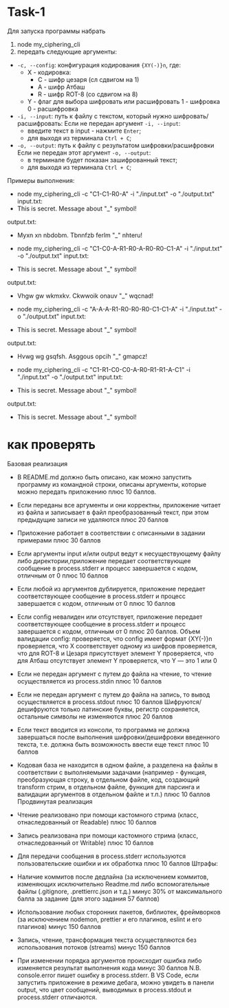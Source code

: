 # Task-1
Для запуска программы набрать
1. node my_ciphering_cli
2. передать следующие аргументы:

- `-c, --config`: конфигурация кодирования `{XY(-)}n`, где:
    * X - кодировка:
        - C - шифр цезаря (сл сдвигом на 1)
        - A - шифр Атбаш
        - R - шифр ROT-8 (со сдвигом на 8)
    * Y - флаг для выбора шифровать или расшифровать
        1 - шифровка
        0 - расшифровка
- `-i, --input`: путь к файлу с текстом, который нужно шифровать/расшифровать:
    Если не передан аргумент `-i, --input`:
    - введите текст в input - нажмите `Enter`;
    - для выходя из терминала `Ctrl + C`;
- `-o, --output`: путь к файлу с результатом шифровки/расшифровки
    Если не передан этот аргумент `-o, --output`:
    - в терминале будет показан зашифрованный текст;
    - для выходя из терминала `Ctrl + C`;

Примеры выполнения:

- node my_ciphering_cli -c "C1-C1-R0-A" -i "./input.txt" -o "./output.txt"
input.txt: 
 - This is secret. Message about "_" symbol!

output.txt: 
 - Myxn xn nbdobm. Tbnnfzb ferlm "_" nhteru!

- node my_ciphering_cli -c "C1-C0-A-R1-R0-A-R0-R0-C1-A" -i "./input.txt" -o "./output.txt"
input.txt:
 - This is secret. Message about "_" symbol!

output.txt:
 - Vhgw gw wkmxkv. Ckwwoik onauv "_" wqcnad!

- node my_ciphering_cli -c "A-A-A-R1-R0-R0-R0-C1-C1-A" -i "./input.txt" -o "./output.txt"
input.txt:
 - This is secret. Message about "_" symbol!

output.txt:
 - Hvwg wg gsqfsh. Asggous opcih "_" gmapcz!

- node my_ciphering_cli -c "C1-R1-C0-C0-A-R0-R1-R1-A-C1" -i "./input.txt" -o "./output.txt"
input.txt:
 - This is secret. Message about "_" symbol!

output.txt:
 - This is secret. Message about "_" symbol!

# как проверять
Базовая реализация

- В README.md должно быть описано, как можно запустить программу из командной строки, описаны аргументы, которые можно передать приложению плюс 10 баллов.
- Если переданы все аргументы и они корректны, приложение читает из файла и записывает в файл преобразованный текст, при этом предыдущие записи не удаляются плюс 20 баллов
- Приложение работает в соответствии с описанными в задании примерами плюс 30 баллов
- Если аргументы input и/или output ведут к несуществующему файлу либо директории,приложение передает соответствующее сообщение в process.stderr и прoцесс завершается с кодом, отличным от 0 плюс 10 баллов
- Если любой из аргументов дублируется, приложение передает соответствующее сообщение в process.stderr и прoцесс завершается с кодом, отличным от 0 плюс 10 баллов
- Если config невалиден или отсутствует, приложение передает соответствующее сообщение в process.stderr и прoцесс завершается с кодом, отличным от 0 плюс 20 баллов. Объем валидации config:
проверяется, что config имеет формат {XY(-)}n
проверяется, что X соответствует одному из шифров
проверяется, что для ROT-8 и Цезаря присутствует элемент Y
проверяется, что для Атбаш отсутствует элемент Y
проверяется, что Y — это 1 или 0
- Если не передан аргумент с путем до файла на чтение, то чтение осуществляется из process.stdin плюс 10 баллов
- Если не передан аргумент с путем до файла на запись, то вывод осуществляется в process.stdout плюс 10 баллов
Шифруются/дешифруются только латинские буквы, регистр сохраняется, остальные символы не изменяются плюс 20 баллов
- Если текст вводится из консоли, то программа не должна завершаться после выполнения шифровки/дешифровки введенного текста, т.е. должна быть возможность ввести еще текст плюс 10 баллов
- Кодовая база не находится в одном файле, а разделена на файлы в соответствии с выполняемыми задачами (например - функция, преобразующая строку, в отдельном файле, код, создающий transform стрим, в отдельном файле, функция для парсинга и валидации аргументов в отдельном файле и т.п.) плюс 10 баллов
Продвинутая реализация

- Чтение реализовано при помощи кастомного стрима (класс, отнаследованный от Readable) плюс 10 баллов
- Запись реализована при помощи кастомного стрима (класс, отнаследованный от Writable) плюс 10 баллов
- Для передачи сообщения в process.stderr используются пользовательские ошибки и их обработка плюс 10 баллов
Штрафы:

- Наличие коммитов после дедлайна (за исключением коммитов, изменяющих исключительно Readme.md либо вспомогательные файлы (.gitignore, .prettierrc.json и т.д.) минус 30% от максимального балла за задание (для этого задания 57 баллов)
- Использование любых сторонних пакетов, библиотек, фреймворков (за исключением nodemon, prettier и его плагинов, eslint и его плагинов) минус 150 баллов
- Запись, чтение, трансформация текста осуществляются без использования потоков (streams) минус 150 баллов
- При изменении порядка аргументов происходит ошибка либо изменяется результат выполнения кода минус 30 баллов
N.B. console.error пишет ошибку в process.stderr. В VS Code, если запустить приложение в режиме дебага, можно увидеть в панели output, что цвет сообщений, выводимых в process.stdout и process.stderr отличаются.
